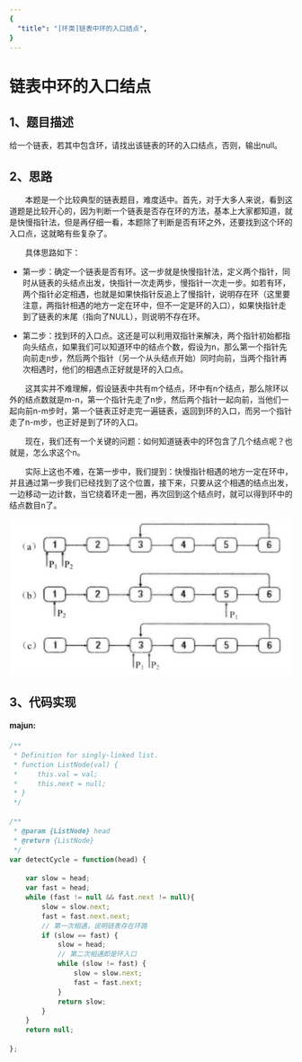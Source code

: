 ```yaml
---
{
  "title": "[环类]链表中环的入口结点",
}
---
```


# 链表中环的入口结点

## 1、题目描述
给一个链表，若其中包含环，请找出该链表的环的入口结点，否则，输出null。

## 2、思路
  本题是一个比较典型的链表题目，难度适中。首先，对于大多人来说，看到这道题是比较开心的，因为判断一个链表是否存在环的方法，基本上大家都知道，就是快慢指针法，但是再仔细一看，本题除了判断是否有环之外，还要找到这个环的入口点，这就略有些复杂了。

  具体思路如下：

- 第一步：确定一个链表是否有环。这一步就是快慢指针法，定义两个指针，同时从链表的头结点出发，快指针一次走两步，慢指针一次走一步。如若有环，两个指针必定相遇，也就是如果快指针反追上了慢指针，说明存在环（这里要注意，两指针相遇的地方一定在环中，但不一定是环的入口），如果快指针走到了链表的末尾（指向了NULL），则说明不存在环。

- 第二步：找到环的入口点。这还是可以利用双指针来解决，两个指针初始都指向头结点，如果我们可以知道环中的结点个数，假设为n，那么第一个指针先向前走n步，然后两个指针（另一个从头结点开始）同时向前，当两个指针再次相遇时，他们的相遇点正好就是环的入口点。

  这其实并不难理解，假设链表中共有m个结点，环中有n个结点，那么除环以外的结点数就是m-n，第一个指针先走了n步，然后两个指针一起向前，当他们一起向前n-m步时，第一个链表正好走完一遍链表，返回到环的入口，而另一个指针走了n-m步，也正好是到了环的入口。

  现在，我们还有一个关键的问题：如何知道链表中的环包含了几个结点呢？也就是，怎么求这个n。

  实际上这也不难，在第一步中，我们提到：快慢指针相遇的地方一定在环中，并且通过第一步我们已经找到了这个位置，接下来，只要从这个相遇的结点出发，一边移动一边计数，当它绕着环走一圈，再次回到这个结点时，就可以得到环中的结点数目n了。

![](./images/entry-node-of-loop.png)

## 3、代码实现

#### majun:

```javascript
/**
 * Definition for singly-linked list.
 * function ListNode(val) {
 *     this.val = val;
 *     this.next = null;
 * }
 */

/**
 * @param {ListNode} head
 * @return {ListNode}
 */
var detectCycle = function(head) {
    
    var slow = head;
    var fast = head;
    while (fast != null && fast.next != null){
        slow = slow.next;
        fast = fast.next.next;
        // 第一次相遇，说明链表存在环路
        if (slow == fast) {
            slow = head;
            // 第二次相遇即是环入口
            while (slow != fast) {
                slow = slow.next;
                fast = fast.next;
            }
            return slow;
        }
    }
    return null;
    
};
```
